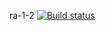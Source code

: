 ra-1-2
[![Build status](https://ci.appveyor.com/api/projects/status/5kc0yx9ajh1yhn2b?svg=true)](https://ci.appveyor.com/project/aleks903/ra-1-2)